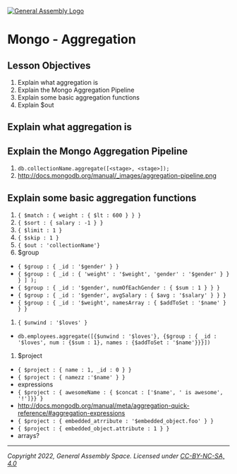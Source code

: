 [![General Assembly Logo](https://ga-dash.s3.amazonaws.com/production/assets/logo-9f88ae6c9c3871690e33280fcf557f33.png)](https://generalassemb.ly)

# Mongo - Aggregation

## Lesson Objectives

1. Explain what aggregation is
1. Explain the Mongo Aggregation Pipeline
1. Explain some basic aggregation functions
1. Explain $out

## Explain what aggregation is

## Explain the Mongo Aggregation Pipeline

1. `db.collectionName.aggregate([<stage>, <stage>]);`
1. <http://docs.mongodb.org/manual/_images/aggregation-pipeline.png>

## Explain some basic aggregation functions

1. `{ $match : { weight : { $lt : 600 } } }`
1. `{ $sort : { salary : -1 } }`
1. `{ $limit : 1 }`
1. `{ $skip : 1 }`
1. `{ $out : 'collectionName'}`
1. $group

- `{ $group : { _id : '$gender' } }`
- `{ $group : { _id : { 'weight' : '$weight', 'gender' : '$gender' } } } ] );`
- `{ $group : { _id : '$gender', numOfEachGender : { $sum : 1 } } }`
- `{ $group : { _id : '$gender', avgSalary : { $avg : '$salary' } } }`
- `{ $group : { _id : '$weight', namesArray : { $addToSet : '$name' } } }`

1. `{ $unwind : '$loves' }`

- `db.employees.aggregate([{$unwind : '$loves'}, {$group : { _id : '$loves', num : {$sum : 1}, names : {$addToSet : '$name'}}}])`

1. $project

- `{ $project : { name : 1, _id : 0 } }`
- `{ $project : { namezz :'$name' } }`
- expressions
- `{ $project : { awesomeName : { $concat : ['$name', ' is awesome', '!']}} }`
- <http://docs.mongodb.org/manual/meta/aggregation-quick-reference/#aggregation-expressions>
- `{ $project : { embedded_atrribute : '$embedded_object.foo' } }`
- `{ $project : { embedded_object.attribute : 1 } }`
- arrays?

---

_Copyright 2022, General Assembly Space. Licensed under [CC-BY-NC-SA, 4.0](https://creativecommons.org/licenses/by-nc-sa/4.0/)_
